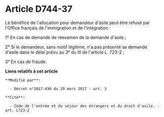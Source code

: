 # Article D744-37

Le bénéfice de l'allocation pour demandeur d'asile peut être refusé par l'Office français de l'immigration et de
l'intégration :

1° En cas de demande de réexamen de la demande d'asile ;

2° Si le demandeur, sans motif légitime, n'a pas présenté sa demande d'asile dans le délai prévu au 3° du III de l'article L.
723-2 ;

3° En cas de fraude.

**Liens relatifs à cet article**

	**Modifié par**:

	  - Décret n°2017-430 du 29 mars 2017 - art. 3

	**Cite**:

	  - Code de l'entrée et du séjour des étrangers et du droit d'asile. - art. L723-2
